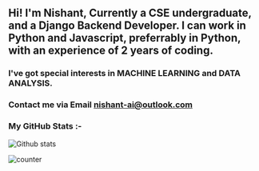 ## Hi! I'm Nishant, Currently a CSE undergraduate, and a Django Backend Developer. I can work in Python and Javascript, preferrably in Python, with an experience of 2 years of coding.
### I've got special interests in MACHINE LEARNING and DATA ANALYSIS.


### Contact me via Email nishant-ai@outlook.com

### My GitHub Stats :-


![Github stats](https://github-readme-stats.vercel.app/api?username=yourGithubUsername)

![counter](https://enrietaqe0twvws.m.pipedream.net)

